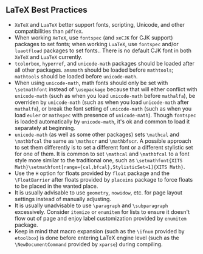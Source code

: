 <!-- This is "LaTeX Best Practice.md" of https://github.com/Willie169/LaTeX-ToolKit, licensed under either GPL-3.0-or-later, CC BY-SA 4.0-or-later, or LPPL-1.3c-or-later. -->
## LaTeX Best Practices

- `XeTeX` and `LuaTeX` better support fonts, scripting, Unicode, and other compatibilities than `pdfTeX`.
- When working `XeTeX`, use `fontspec` (and `xeCJK` for CJK support) packages to set fonts; when working `LuaTeX`, use `fontspec` and/or `luaotfload` packages to set fonts.. There is no default CJK font in both `XeTeX` and `LuaTeX` currently.
- `tcolorbox`, `hyperref`, and `unicode-math` packages should be loaded after all other packages. `amsmath` should be loaded before `mathtools`; `mathtools` should be loaded before `unicode-math`.
- When using `unicode-math`, math fonts should only be set with `\setmathfont` instead of `\usepackage` because that will either conflict with `unicode-math` (such as when you load `unicode-math` before `mathalfa`), be overriden by `unicode-math` (such as when you load `unicode-math` after `mathalfa`), or break the font setting of `unicode-math` (such as when you load `euler` or `mathspec` with presence of `unicode-math`). Though `fontspec` is loaded automatically by `unicode-math`, it's ok and common to load it separately at beginning.
- `unicode-math` (as well as some other packages) sets `\mathcal` and `\mathbfcal` the same as `\mathscr` and `\mathbfscr`. A possible approach to set them differently is to set a different font or a different stylistic set for one of them. It is common to set `\mathcal` and `\mathbfcal` to a font style more similar to the traditional one, such as `\setmathfont{XITS Math}\setmathfont[range={cal,bfcal},StylisticSet=1]{XITS Math}`.
- Use the `H` option for floats provided by `float` package and the `\FloatBarrier` after floats provided by `placeins` package to force floats to be placed in the wanted place.
- It is usually advisable to use `geometry`, `nowidow`, etc. for page layout settings instead of manually adjusting.
- It is usually unadvisable to use `\paragraph` and `\subparagraph` excessively. Consider `itemize` or `enumitem` for lists to ensure it doesn't flow out of page and enjoy label customization provided by `enumitem` package.
- Keep in mind that macro expansion (such as the `\ifnum` provided by `etoolbox`) is done before entering LaTeX engine level (such as the `\NewDocumentCommand` provided by `xparse`) during compiling.
